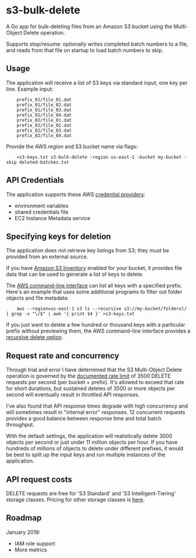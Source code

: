 s3-bulk-delete
==============

A Go app for bulk-deleting files from an Amazon S3 bucket using the Multi-Object Delete operation.

Supports stop/resume: optionally writes completed batch numbers to a file, and reads from that file on startup to load batch numbers to skip.


Usage
-----

The application will receive a list of S3 keys via standard input, one key per line. Example input:

		prefix_01/file_01.dat
		prefix_01/file_02.dat
		prefix_01/file_03.dat
		prefix_01/file_04.dat
		prefix_02/file_01.dat
		prefix_02/file_02.dat
		prefix_02/file_03.dat
		prefix_02/file_04.dat

Provide the AWS region and S3 bucket name via flags:

		<s3-keys.txt s3-bulk-delete -region us-east-1 -bucket my-bucket -skip deleted-batches.txt


API Credentials
---------------

The application supports these AWS [credential providers](https://docs.aws.amazon.com/sdk-for-go/v1/developer-guide/configuring-sdk.html#specifying-credentials):

- environment variables
- shared credentials file
- EC2 Instance Metadata service


Specifying keys for deletion
----------------------------

The application does not retrieve key listings from S3; they must be provided from an external source.

If you have [Amazon S3 Inventory](https://docs.aws.amazon.com/AmazonS3/latest/dev/storage-inventory.html) enabled for your bucket, it provides file data that can be used to generate a list of keys to delete.

The [AWS command-line interface](https://docs.aws.amazon.com/cli/latest/reference/s3/ls.html) can list all keys with a specified prefix. Here's an example that uses some additional programs to filter out folder objects and file metadata:

		aws --region=us-east-1 s3 ls --recursive s3://my-bucket/folderol/ | grep -v "\/$" | awk '{ print $4 }' >s3-keys.txt

If you just want to delete a few hundred or thousand keys with a particular prefix without previewing them, the AWS command-line interface provides a [recursive delete option](https://docs.aws.amazon.com/cli/latest/reference/s3/rm.html).


Request rate and concurrency
----------------------------

Through trial and error I have determined that the S3 Multi-Object Delete operation is governed by the [documented rate limit](https://docs.aws.amazon.com/AmazonS3/latest/dev/request-rate-perf-considerations.html) of 3500 DELETE requests per second (per bucket + prefix). It's allowed to exceed that rate for short durations, but sustained deletes of 3500 or more objects per second will eventually result in throttled API responses.

I've also found that API response times degrade with high concurrency and will sometimes result in "internal error" responses. 12 concurrent requests provides a good balance between response time and total batch throughput.

With the default settings, the application will realistically delete 3000 objects per second or just under 11 million objects per hour. If you have hundreds of millions of objects to delete under different prefixes, it would be best to split up the input keys and run multiple instances of the application.


API request costs
-----------------

DELETE requests are free for 'S3 Standard' and 'S3 Intelligent-Tiering' storage classes. Pricing for other storage classes is [here](https://aws.amazon.com/s3/pricing/#Request_pricing).


Roadmap
-------

January 2019:

- IAM role support
- More metrics
